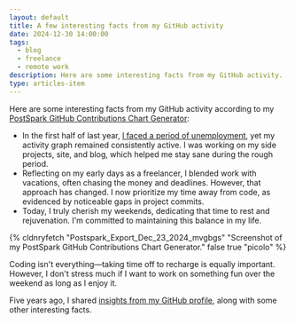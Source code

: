 ```yaml
---
layout: default
title: A few interesting facts from my GitHub activity
date: 2024-12-30 14:00:00
tags:
  - blog
  - freelance
  - remote work
description: Here are some interesting facts from my GitHub activity.
type: articles-item
---
```


Here are some interesting facts from my GitHub activity according to my [PostSpark GitHub Contributions Chart Generator](https://postspark.app/github-contributions?username=maliMirkec):

- In the first half of last year, [I faced a period of unemployment](/articles/2023-lookback/#the-bad-half), yet my activity graph remained consistently active. I was working on my side projects, site, and blog, which helped me stay sane during the rough period.
- Reflecting on my early days as a freelancer, I blended work with vacations, often chasing the money and deadlines. However, that approach has changed. I now prioritize my time away from code, as evidenced by noticeable gaps in project commits.
- Today, I truly cherish my weekends, dedicating that time to rest and rejuvenation. I'm committed to maintaining this balance in my life.

{% cldnryfetch "Postspark_Export_Dec_23_2024_mvgbgs" "Screenshot of my PostSpark GitHub Contributions Chart Generator." false true "picolo" %}

Coding isn't everything—taking time off to recharge is equally important. However, I don't stress much if I want to work on something fun over the weekend as long as I enjoy it.

Five years ago, I shared [insights from my GitHub profile](/articles/what-i-learned-from-my-github-profile/), along with some other interesting facts.
